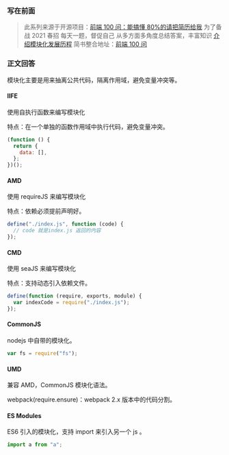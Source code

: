 ### 写在前面

> 此系列来源于开源项目：[前端 100 问：能搞懂 80%的请把简历给我](https://github.com/yygmind/blog/issues/43)
> 为了备战 2021 春招
> 每天一题，督促自己
> 从多方面多角度总结答案，丰富知识
> [介绍模块化发展历程](https://github.com/Advanced-Frontend/Daily-Interview-Question/issues/28)
> 简书整合地址：[前端 100 问](https://www.jianshu.com/c/70e2e00df1b0)

### 正文回答

模块化主要是用来抽离公共代码，隔离作用域，避免变量冲突等。

#### IIFE

使用自执行函数来编写模块化

特点：在一个单独的函数作用域中执行代码，避免变量冲突。

```js
(function () {
  return {
    data: [],
  };
})();
```

#### AMD

使用 requireJS 来编写模块化

特点：依赖必须提前声明好。

```js
define("./index.js", function (code) {
  // code 就是index.js 返回的内容
});
```

#### CMD

使用 seaJS 来编写模块化

特点：支持动态引入依赖文件。

```js
define(function (require, exports, module) {
  var indexCode = require("./index.js");
});
```

#### CommonJS

nodejs 中自带的模块化。

```js
var fs = require("fs");
```

#### UMD

兼容 AMD，CommonJS 模块化语法。

webpack(require.ensure)：webpack 2.x 版本中的代码分割。

#### ES Modules

ES6 引入的模块化，支持 import 来引入另一个 js 。

```js
import a from "a";
```
